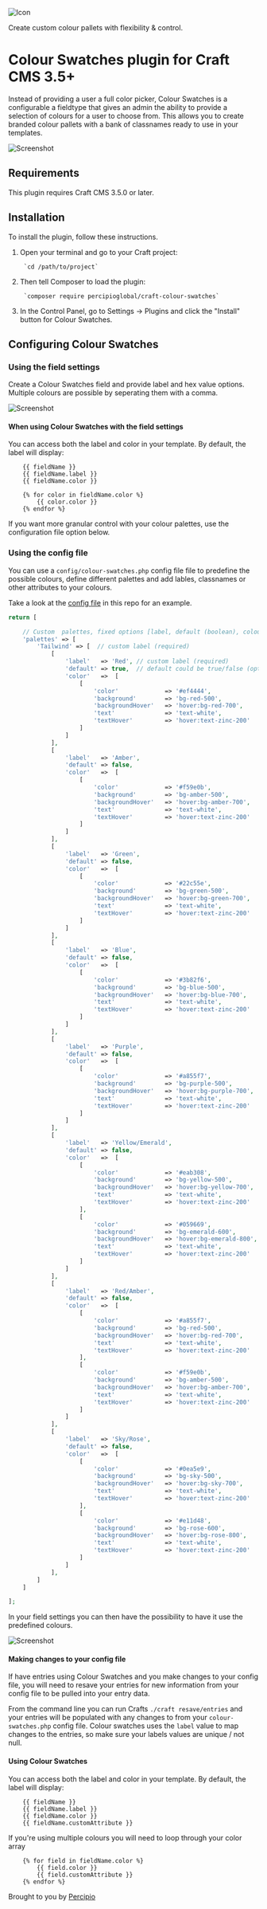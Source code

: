 ![Icon](./src/icon.svg)

Create custom colour pallets with flexibility & control.

# Colour Swatches plugin for Craft CMS 3.5+

Instead of providing a user a full color picker, Colour Swatches is a configurable a fieldtype that gives an admin the ability to provide a selection of colours for a user to choose from. This allows you to create branded colour pallets with a bank of classnames ready to use in your templates. 

![Screenshot](./resources/img/colour-swatches-1.png)

## Requirements

This plugin requires Craft CMS 3.5.0 or later.

## Installation

To install the plugin, follow these instructions.

1. Open your terminal and go to your Craft project:

        `cd /path/to/project`

2. Then tell Composer to load the plugin:

        `composer require percipioglobal/craft-colour-swatches`

3. In the Control Panel, go to Settings → Plugins and click the "Install" button for Colour Swatches.

## Configuring Colour Swatches
### Using the field settings

Create a Colour Swatches field and provide label and hex value options. Multiple colours are possible by seperating them with a comma.

![Screenshot](./resources/img/colour-swatches-3.png)

#### When using Colour Swatches with the field settings

You can access both the label and color in your template. By default, the label will display:

```twig
    {{ fieldName }}
    {{ fieldName.label }}
    {{ fieldName.color }}
```

```twig
    {% for color in fieldName.color %}
        {{ color.color }}
    {% endfor %}
```

If you want more granular control with your colour palettes, use the configuration file option below.

### Using the config file

You can use a `config/colour-swatches.php` config file file to predefine the possible colours, define different palettes and add lables, classnames or other attributes to your colours.

Take a look at the [config file](https://github.com/percipioglobal/craft-colour-swatches/blob/master/src/config.php) in this repo for an example.

```php
return [

    // Custom  palettes, fixed options [label, default (boolean), colour (array(colour, customOptions)) ]
    'palettes' => [
        'Tailwind' => [  // custom label (required)
            [
                'label'   => 'Red', // custom label (required)
                'default' => true,  // default could be true/false (option is required)
                'color'   =>  [
                    [
                        'color'             => '#ef4444',               // the colour shown in the fieldtype (required)
                        'background'        => 'bg-red-500',            // optional / custom attribute
                        'backgroundHover'   => 'hover:bg-red-700',      // optional / custom attribute
                        'text'              => 'text-white',            // optional / custom attribute
                        'textHover'         => 'hover:text-zinc-200'    // optional / custom attribute
                    ]
                ]
            ],
            [
                'label'   => 'Amber',
                'default' => false,
                'color'   =>  [
                    [
                        'color'             => '#f59e0b',               
                        'background'        => 'bg-amber-500',
                        'backgroundHover'   => 'hover:bg-amber-700',
                        'text'              => 'text-white',
                        'textHover'         => 'hover:text-zinc-200'
                    ]
                ]
            ],
            [
                'label'   => 'Green',
                'default' => false,
                'color'   =>  [
                    [
                        'color'             => '#22c55e',              
                        'background'        => 'bg-green-500',
                        'backgroundHover'   => 'hover:bg-green-700',
                        'text'              => 'text-white',
                        'textHover'         => 'hover:text-zinc-200'
                    ]
                ]
            ],
            [
                'label'   => 'Blue',
                'default' => false,
                'color'   =>  [
                    [
                        'color'             => '#3b82f6',              
                        'background'        => 'bg-blue-500',
                        'backgroundHover'   => 'hover:bg-blue-700',
                        'text'              => 'text-white',
                        'textHover'         => 'hover:text-zinc-200'
                    ]
                ]
            ],
            [
                'label'   => 'Purple',
                'default' => false,
                'color'   =>  [
                    [
                        'color'             => '#a855f7',              
                        'background'        => 'bg-purple-500',
                        'backgroundHover'   => 'hover:bg-purple-700',
                        'text'              => 'text-white',
                        'textHover'         => 'hover:text-zinc-200'
                    ]
                ]
            ],
            [
                'label'   => 'Yellow/Emerald',
                'default' => false,
                'color'   =>  [
                    [
                        'color'             => '#eab308',              
                        'background'        => 'bg-yellow-500',
                        'backgroundHover'   => 'hover:bg-yellow-700',
                        'text'              => 'text-white',
                        'textHover'         => 'hover:text-zinc-200'
                    ],
                    [
                        'color'             => '#059669',               
                        'background'        => 'bg-emerald-600',
                        'backgroundHover'   => 'hover:bg-emerald-800',
                        'text'              => 'text-white',
                        'textHover'         => 'hover:text-zinc-200'
                    ]
                ]
            ],
            [
                'label'   => 'Red/Amber',
                'default' => false,
                'color'   =>  [
                    [
                        'color'             => '#a855f7',              
                        'background'        => 'bg-red-500',
                        'backgroundHover'   => 'hover:bg-red-700',
                        'text'              => 'text-white',
                        'textHover'         => 'hover:text-zinc-200'
                    ],
                    [
                        'color'             => '#f59e0b',               
                        'background'        => 'bg-amber-500',
                        'backgroundHover'   => 'hover:bg-amber-700',
                        'text'              => 'text-white',
                        'textHover'         => 'hover:text-zinc-200'
                    ]
                ]
            ],
            [
                'label'   => 'Sky/Rose',
                'default' => false,
                'color'   =>  [
                    [
                        'color'             => '#0ea5e9',               
                        'background'        => 'bg-sky-500',
                        'backgroundHover'   => 'hover:bg-sky-700',
                        'text'              => 'text-white',
                        'textHover'         => 'hover:text-zinc-200'
                    ],
                    [
                        'color'             => '#e11d48',               
                        'background'        => 'bg-rose-600',
                        'backgroundHover'   => 'hover:bg-rose-800',
                        'text'              => 'text-white',
                        'textHover'         => 'hover:text-zinc-200'
                    ]
                ]
            ],
        ]
    ]

];
```

In your field settings you can then have the possibility to have it use the predefined colours.

![Screenshot](./resources/img/colour-swatches-2.png)

#### Making changes to your config file

If have entries using Colour Swatches and you make changes to your config file, you will need to resave your entries for new information from your config file to be pulled into your entry data. 

From the command line you can run Crafts `./craft resave/entries` and your entries will be populated with any changes to from your `colour-swatches.php` config file. Colour swatches uses the `label` value to map changes to the entries, so make sure your labels values are unique / not null.  


#### Using Colour Swatches

You can access both the label and color in your template. By default, the label will display:

```twig
    {{ fieldName }}
    {{ fieldName.label }}
    {{ fieldName.color }}
    {{ fieldName.customAttribute }}
```

If you're using multiple colours you will need to loop through your color array

```twig
    {% for field in fieldName.color %}
        {{ field.color }}
        {{ field.customAttribute }}
    {% endfor %}
```



Brought to you by [Percipio](https://percipio.london)